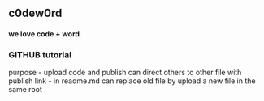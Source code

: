 ## c0dew0rd
#### we love code + word

### GITHUB tutorial
purpose - upload code and publish
can direct others to other file with publish link - in readme.md
can replace old file by upload a new file in the same root
